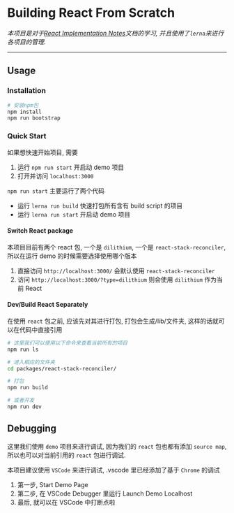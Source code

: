 # Building React From Scratch

_本项目是对于[React Implementation Notes](https://reactjs.org/docs/implementation-notes.html)文档的学习, 并且使用了`lerna`来进行各项目的管理._

---

## Usage

### Installation

```bash
# 安装npm包
npm install
npm run bootstrap
```

### Quick Start

如果想快速开始项目, 需要

1. 运行 `npm run start` 开启动 demo 项目
2. 打开并访问 `localhost:3000`

`npm run start` 主要运行了两个代码

- 运行 `lerna run build` 快速打包所有含有 build script 的项目
- 运行 `lerna run start` 开启动 demo 项目

#### Switch React package

本项目目前有两个 react 包, 一个是 `dilithium`, 一个是 `react-stack-reconciler`, 所以在运行 demo 的时候需要选择使用哪个版本

1. 直接访问 `http://localhost:3000/` 会默认使用 `react-stack-reconciler`
2. 访问 `http://localhost:3000/?type=dilithium` 则会使用 `dilithium` 作为当前 React

#### Dev/Build React Separately

在使用 `react` 包之前, 应该先对其进行打包, 打包会生成/lib/文件夹, 这样的话就可以在代码中直接引用

```bash
# 这里我们可以使用以下命令来查看当前所有的项目
npm run ls

# 进入相应的文件夹
cd packages/react-stack-reconciler/

# 打包
npm run build

# 或者开发
npm run dev
```

## Debugging

这里我们使用 `demo` 项目来进行调试, 因为我们的 `react` 包也都有添加 `source map`, 所以也可以对当前引用的 `react` 包进行调试.

本项目建议使用 `VSCode` 来进行调试, .vscode 里已经添加了基于 `Chrome` 的调试

1. 第一步, Start Demo Page
2. 第二步, 在 VSCode Debugger 里运行 Launch Demo Localhost
3. 最后, 就可以在 VSCode 中打断点啦
